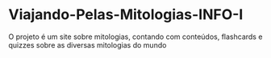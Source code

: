 # Viajando-Pelas-Mitologias-INFO-I
O projeto é um site sobre mitologias, contando com conteúdos, flashcards e quizzes sobre as diversas mitologias do mundo


